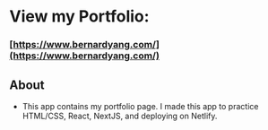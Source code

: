 # View my Portfolio:

### [https://www.bernardyang.com/](https://www.bernardyang.com/)

## About

- This app contains my portfolio page. I made this app to practice HTML/CSS, React, NextJS, and deploying on Netlify.
